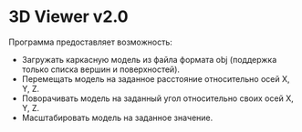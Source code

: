 # 3D Viewer v2.0

Программа предоставляет возможность:

- Загружать каркасную модель из файла формата obj (поддержка только списка вершин и поверхностей).
- Перемещать модель на заданное расстояние относительно осей X, Y, Z.
- Поворачивать модель на заданный угол относительно своих осей X, Y, Z.
- Масштабировать модель на заданное значение.
